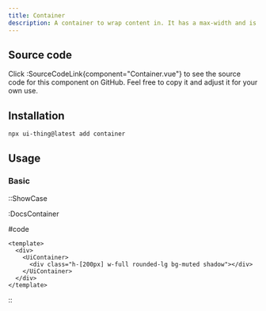 ```yaml
---
title: Container
description: A container to wrap content in. It has a max-width and is centered by default.
---
```


## Source code

Click :SourceCodeLink{component="Container.vue"} to see the source code for this component on GitHub. Feel free to copy it and adjust it for your own use.

## Installation

```bash
npx ui-thing@latest add container
```

## Usage

### Basic

::ShowCase

:DocsContainer

#code

```vue [DocsContainer.vue]
<template>
  <div>
    <UiContainer>
      <div class="h-[200px] w-full rounded-lg bg-muted shadow"></div>
    </UiContainer>
  </div>
</template>
```

::

